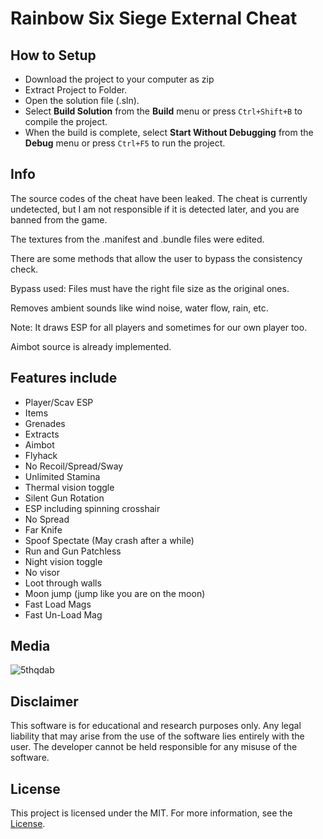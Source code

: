 # Rainbow Six Siege External Cheat

## How to Setup
- Download the project to your computer as zip
- Extract Project to Folder.
- Open the solution file (.sln).
- Select **Build Solution** from the **Build** menu or press `Ctrl+Shift+B` to compile the project.
- When the build is complete, select **Start Without Debugging** from the **Debug** menu or press `Ctrl+F5` to run the project.



## Info
The source codes of the cheat have been leaked. The cheat is currently undetected, but I am not responsible if it is detected later, and you are banned from the game.

The textures from the .manifest and .bundle files were edited. 

There are some methods that allow the user to bypass the consistency check. 

Bypass used: Files must have the right file size as the original ones. 

Removes ambient sounds like wind noise, water flow, rain, etc.

Note: It draws ESP for all players and sometimes for our own player too.

Aimbot source is already implemented. 


## Features include
* Player/Scav ESP
* Items
* Grenades
* Extracts
* Aimbot
* Flyhack
* No Recoil/Spread/Sway
* Unlimited Stamina
* Thermal vision toggle
* Silent Gun Rotation
* ESP including spinning crosshair
* No Spread
* Far Knife
* Spoof Spectate (May crash after a while)
* Run and Gun Patchless
* Night vision toggle
* No visor
* Loot through walls
* Moon jump (jump like you are on the moon)
* Fast Load Mags
* Fast Un-Load Mag

## Media
![5thqdab](https://user-images.githubusercontent.com/102756691/161341211-833a8089-3fc9-40ef-ae28-1804d3abac36.jpg)

## Disclaimer

This software is for educational and research purposes only. Any legal liability that may arise from the use of the software lies entirely with the user. The developer cannot be held responsible for any misuse of the software.

## License

This project is licensed under the MIT. For more information, see the [License](LICENSE).


